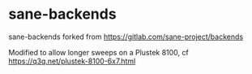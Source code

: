 # sane-backends
sane-backends forked from https://gitlab.com/sane-project/backends

Modified to allow longer sweeps on a Plustek 8100, cf https://q3q.net/plustek-8100-6x7.html
